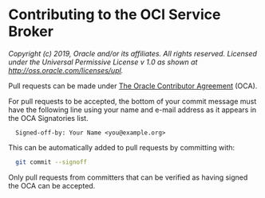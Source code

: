 # Contributing to the OCI Service Broker

_Copyright (c) 2019, Oracle and/or its affiliates. All rights reserved._
_Licensed under the Universal Permissive License v 1.0 as shown at http://oss.oracle.com/licenses/upl._

Pull requests can be made under [The Oracle Contributor Agreement](https://www.oracle.com/technetwork/community/oca-486395.html) (OCA).

For pull requests to be accepted, the bottom of your commit message must have the following line using your name and e-mail address as it appears in the OCA Signatories list.

```plain
  Signed-off-by: Your Name <you@example.org>
```

This can be automatically added to pull requests by committing with:

```sh
  git commit --signoff
```

Only pull requests from committers that can be verified as having signed the OCA can be accepted.
